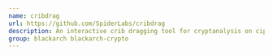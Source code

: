 ```yaml
---
name: cribdrag
url: https://github.com/SpiderLabs/cribdrag
description: An interactive crib dragging tool for cryptanalysis on ciphertext generated with reused or predictable stream cipher keys.
group: blackarch blackarch-crypto
---
```

